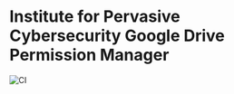 # Institute for Pervasive Cybersecurity Google Drive Permission Manager

![CI](https://github.com/cs481-ekh/f22-softskills/workflows/docker-ci/badge.svg)


